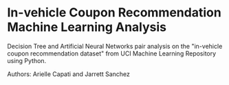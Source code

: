 # In-vehicle Coupon Recommendation Machine Learning Analysis
Decision Tree and Artificial Neural Networks pair analysis on the "in-vehicle coupon recommendation dataset" from UCI Machine Learning Repository using Python.

Authors: Arielle Capati and Jarrett Sanchez 
